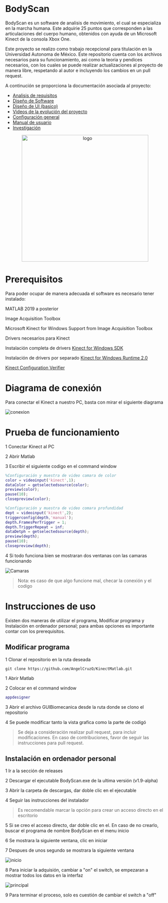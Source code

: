 # BodyScan
BodyScan es un software de analisis de movimiento, el cual se especializa en la marcha humana. Este adquirie 25 puntos que corresponden a las articulaciones del cuerpo humano, obtenidos con ayuda de un Microsoft Kinect de la consola Xbox One.

Este proyecto se realizo como trabajo recepcional para titulación en la Universidad Autonoma de México. Este repositorio cuenta con los archivos necesarios para su funcionamiento, asi como la teoria y pendices necesarios, con los cuales se puede realizar actualizaciones al proyecto de manera libre, respetando al autor e incluyendo los cambios en un pull request. 

A continución se proporciona la documentación asociada al proyecto:

- [Analisis de requisitos](documents/ApendiceA.pdf)
- [Diseño de Software](documents/ApendiceB.pdf)
- [Diseño de UI (basico)](http://tinyurl.com/2dx6hujr)
- [Videos de la evolución del proyecto](https://youtube.com/playlist?list=PLTw9BBx8QZ8eyed2LNUoxuHmq4bUNzzX9&si=s9hxFf0v7OTLN5Tj)
- [Configuración general](documents/ApendiceC.pdf)
- [Manual de usuario](documents/ApendiceD.pdf)
- [Investigación](documents/investigacion.pdf)

<center><img alt="logo" src="images/logo.png" width="400px" height="400px"></center>

# Prerequisitos
Para poder ocupar de manera adecuada el software es necesario tener instalado:

MATLAB 2019 a posterior

Image Acquisition Toolbox

Microsoft Kinect for Windows Support from Image Acquisition Toolbox

Drivers necesarios para Kinect

Instalación completa de drivers
[Kinect for Windows SDK](https://www.microsoft.com/en-us/download/details.aspx?id=44561)

Instalación de drivers por separado
[Kinect for Windows Runtime 2.0](https://www.microsoft.com/en-us/download/confirmation.aspx?id=44559)

[Kinect Configuration Verifier](https://go.microsoft.com/fwlink/p/?LinkID=513889)

# Diagrama de conexión
Para conectar el Kinect a nuestro PC, basta con mirar el siguiente diagrama

![conexion](images/conexion.png)

# Prueba de funcionamiento

1 Conectar Kinect al PC

2 Abrir Matlab

3 Escribir el siguiente codigo en el command window
```matlab
%Configuración y muestra de video camara de color
color = videoinput('kinect',1);
dataColor = getselectedsource(color);
preview(color);
pause(10);
closepreview(color);

%Configuración y muestra de video comara profundidad
dept = videoinput('kinect',2);
triggerconfig(depth,'manual');
depth.FramesPerTrigger = 1;
depth.TriggerRepeat = inf;
dataDetph = getselectedsource(depth);
preview(depth);
pause(10);
closepreview(depth);
```

4 Si todo funciona bien se mostraran dos ventanas con las camaras funcionando

![Camaras](images/camaras.png)

> Nota: es caso de que algo funcione mal, checar la conexión y el codigo

# Instrucciones de uso
Existen dos maneras de utilizar el programa, Modificar programa y Instalación en ordenador personal; para ambas opciones es importante contar con los prerequisitos.

## Modificar programa

1 Clonar el repositorio en la ruta deseada

```
git clone https://github.com/AngelCruzO/KinectMatlab.git
```

1 Abrir Matlab

2 Colocar en el command window
```matlab 
appdesigner
```

3 Abrir el archivo GUIBiomecanica desde la ruta donde se clono el repositorio

4 Se puede modificar tanto la vista grafica como la parte de codigó

> Se deja a consideración realizar pull request, para incluir modificaciones. En caso de contribuciones, favor de seguir las instrucciones para pull request.

## Instalación en ordenador personal

1 Ir a la sección de releases

2 Descargar el ejecutable BodyScan.exe de la ultima versión (v1.9-alpha)

3 Abrir la carpeta de descargas, dar doble clic en el ejecutable

4 Seguir las instrucciones del instalador

> Es recomendable marcar la opción para crear un acceso directo en el escritorio

5 Si se creo el acceso directo, dar doble clic en el. En caso de no crearlo, buscar el programa de nombre BodyScan en el menu inicio

6 Se mostrara la siguiente ventana, clic en iniciar

7 Despues de unos segundo se mostrara la siguiente ventana

![inicio](images/inicio.png)

8 Para iniciar la adquisión, cambiar a "on" el switch, se empezaran a mostrar todos los datos en la interfaz

![principal](images/principal.png)

9 Para terminar el proceso, solo es cuestión de cambiar el switch a "off"
